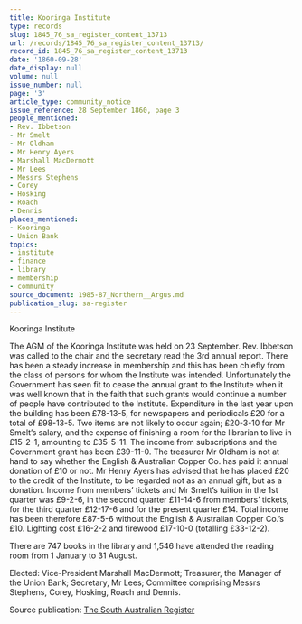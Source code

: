 ```yaml
---
title: Kooringa Institute
type: records
slug: 1845_76_sa_register_content_13713
url: /records/1845_76_sa_register_content_13713/
record_id: 1845_76_sa_register_content_13713
date: '1860-09-28'
date_display: null
volume: null
issue_number: null
page: '3'
article_type: community_notice
issue_reference: 28 September 1860, page 3
people_mentioned:
- Rev. Ibbetson
- Mr Smelt
- Mr Oldham
- Mr Henry Ayers
- Marshall MacDermott
- Mr Lees
- Messrs Stephens
- Corey
- Hosking
- Roach
- Dennis
places_mentioned:
- Kooringa
- Union Bank
topics:
- institute
- finance
- library
- membership
- community
source_document: 1985-87_Northern__Argus.md
publication_slug: sa-register
---
```


Kooringa Institute

The AGM of the Kooringa Institute was held on 23 September.  Rev. Ibbetson was called to the chair and the secretary read the 3rd annual report.  There has been a steady increase in membership and this has been chiefly from the class of persons for whom the Institute was intended.  Unfortunately the Government has seen fit to cease the annual grant to the Institute when it was well known that in the faith that such grants would continue a number of people have contributed to the Institute.  Expenditure in the last year upon the building has been £78-13-5, for newspapers and periodicals £20 for a total of £98-13-5.  Two items are not likely to occur again; £20-3-10 for Mr Smelt’s salary, and the expense of finishing a room for the librarian to live in £15-2-1, amounting to £35-5-11.  The income from subscriptions and the Government grant has been £39-11-0.  The treasurer Mr Oldham is not at hand to say whether the English & Australian Copper Co. has paid it annual donation of £10 or not.  Mr Henry Ayers has advised that he has placed £20 to the credit of the Institute, to be regarded not as an annual gift, but as a donation.  Income from members’ tickets and Mr Smelt’s tuition in the 1st quarter was £9-2-6, in the second quarter £11-14-6 from members’ tickets, for the third quarter £12-17-6 and for the present quarter £14.  Total income has been therefore £87-5-6 without the English & Australian Copper Co.’s £10.  Lighting cost £16-2-2 and firewood £17-10-0 (totalling £33-12-2).

There are 747 books in the library and 1,546 have attended the reading room from 1 January to 31 August.

Elected: Vice-President Marshall MacDermott; Treasurer, the Manager of the Union Bank; Secretary, Mr Lees; Committee comprising Messrs Stephens, Corey, Hosking, Roach and Dennis.


Source publication: [The South Australian Register](/publications/sa-register/)
